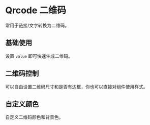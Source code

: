 <script setup>
import qrcodeBase from "./examples/qrcode/qrcode-base.vue"
import qrcodeSize from "./examples/qrcode/qrcode-size.vue"
import qrcodeColor from "./examples/qrcode/qrcode-color.vue"
</script>

# Qrcode 二维码

常用于链接/文字转换为二维码。

## 基础使用

设置 ```value``` 即可快速生成二维码。

<qrcodeBase />


## 二维码控制

可以自由设置二维码尺寸和是否有边框，你也可以直接对组件使用样式。

<qrcodeSize />

## 自定义颜色

自定义二维码颜色和背景色。

<qrcodeColor/>
